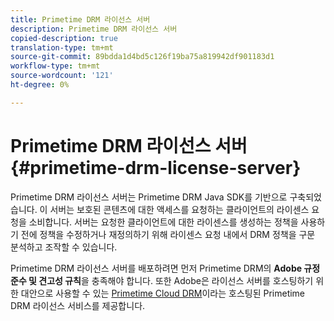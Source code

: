 ```yaml
---
title: Primetime DRM 라이선스 서버
description: Primetime DRM 라이선스 서버
copied-description: true
translation-type: tm+mt
source-git-commit: 89bdda1d4bd5c126f19ba75a819942df901183d1
workflow-type: tm+mt
source-wordcount: '121'
ht-degree: 0%

---
```



# Primetime DRM 라이선스 서버 {#primetime-drm-license-server}

Primetime DRM 라이선스 서버는 Primetime DRM Java SDK를 기반으로 구축되었습니다. 이 서버는 보호된 콘텐츠에 대한 액세스를 요청하는 클라이언트의 라이센스 요청을 소비합니다. 서버는 요청한 클라이언트에 대한 라이센스를 생성하는 정책을 사용하기 전에 정책을 수정하거나 재정의하기 위해 라이센스 요청 내에서 DRM 정책을 구문 분석하고 조작할 수 있습니다.

Primetime DRM 라이선스 서버를 배포하려면 먼저 Primetime DRM의 **Adobe 규정 준수 및 견고성 규칙**&#x200B;을 충족해야 합니다. 또한 Adobe은 라이선스 서버를 호스팅하기 위한 대안으로 사용할 수 있는 [Primetime Cloud DRM](../cloud-quick-start/whats-included.md)이라는 호스팅된 Primetime DRM 라이선스 서비스를 제공합니다.
